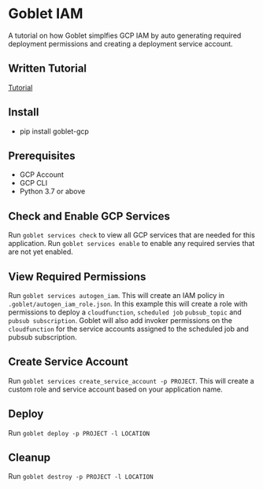 # Goblet IAM

A tutorial on how Goblet simplfies GCP IAM by auto generating required deployment permissions and creating a deployment service account.

## Written Tutorial

[Tutorial](https://engineering.premise.com/easily-manage-iam-policies-for-serverless-rest-applications-in-gcp-with-goblet-f1580a97b74)

## Install

* pip install goblet-gcp

## Prerequisites 

* GCP Account
* GCP CLI
* Python 3.7 or above


## Check and Enable GCP Services

Run `goblet services check` to view all GCP services that are needed for this application.
Run `goblet services enable` to enable any required servies that are not yet enabled. 

## View Required Permissions

Run `goblet services autogen_iam`. This will create an IAM policy in `.goblet/autogen_iam_role.json`. 
In this example this will create a role with permissions to deploy a `cloudfunction`, `scheduled job` `pubsub_topic` and `pubsub subscription`. Goblet will also add invoker permissions on the `cloudfunction` for the service accounts assigned to the scheduled job and pubsub subscription. 

## Create Service Account

Run `goblet services create_service_account -p PROJECT`.
This will create a custom role and service account based on your application name.  

## Deploy

Run `goblet deploy -p PROJECT -l LOCATION`

## Cleanup

Run `goblet destroy -p PROJECT -l LOCATION`
